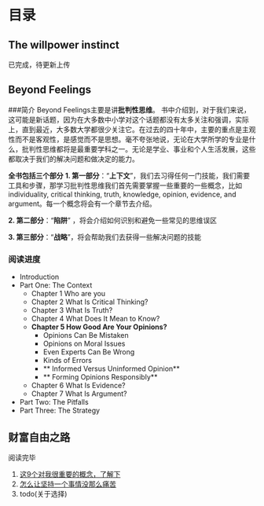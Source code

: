 # 目录
## The willpower instinct
已完成，待更新上传

## Beyond Feelings
###简介
Beyond Feelings主要是讲**批判性思维**。
书中介绍到，对于我们来说，这可能是新话题，因为在大多数中小学对这个话题都没有太多关注和强调，实际上，直到最近，大多数大学都很少关注它。在过去的四十年中，主要的重点是主观性而不是客观性，是感觉而不是思想。毫不夸张地说，无论在大学所学的专业是什么，批判性思维都将是最重要学科之一。无论是学业、事业和个人生活发展，这些都取决于我们的解决问题和做决定的能力。

**全书包括三个部分**
**1. 第一部分**：“**上下文**”，我们去习得任何一门技能，我们需要工具和步骤，那学习批判性思维我们首先需要掌握一些重要的一些概念，比如individuality, critical thinking, truth, knowledge, opinion, evidence, and argument。每一个概念将会有一个章节去介绍。

**2. 第二部分**：“**陷阱**” ，将会介绍如何识别和避免一些常见的思维误区

**3. 第三部分**：“**战略**”，将会帮助我们去获得一些解决问题的技能

### 阅读进度
- Introduction
- Part One: The Context
  - Chapter 1 Who are you
  - Chapter 2 What Is Critical Thinking?
  - Chapter 3 What Is Truth?
  - Chapter 4 What Does It Mean to Know?
  - **Chapter 5 How Good Are Your Opinions?**
      - Opinions Can Be Mistaken
      - Opinions on Moral Issues
      - Even Experts Can Be Wrong
      - Kinds of Errors
      - ** Informed Versus Uninformed Opinion**
      - ** Forming Opinions Responsibly**
  - Chapter 6 What Is Evidence?
  - Chapter 7 What Is Argument?
- Part Two: The Pitfalls
- Part Three: The Strategy

## 财富自由之路
阅读完毕
1.  [这9个对我很重要的概念，了解下 ](/财富自由之路/这9个对我很重要的概念，了解下.md)
2. [怎么让坚持一个事情没那么痛苦](/财富自由之路/怎么让坚持一个事情没那么痛苦.md)
3. todo(关于选择)